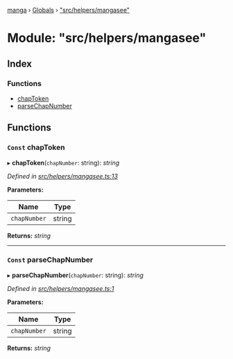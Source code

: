 [manga](../README.md) › [Globals](../globals.md) › ["src/helpers/mangasee"](_src_helpers_mangasee_.md)

# Module: "src/helpers/mangasee"

## Index

### Functions

* [chapToken](_src_helpers_mangasee_.md#const-chaptoken)
* [parseChapNumber](_src_helpers_mangasee_.md#const-parsechapnumber)

## Functions

### `Const` chapToken

▸ **chapToken**(`chapNumber`: string): *string*

*Defined in [src/helpers/mangasee.ts:13](https://github.com/tushar1210/manga-node/blob/6d10892/src/helpers/mangasee.ts#L13)*

**Parameters:**

Name | Type |
------ | ------ |
`chapNumber` | string |

**Returns:** *string*

___

### `Const` parseChapNumber

▸ **parseChapNumber**(`chapNumber`: string): *string*

*Defined in [src/helpers/mangasee.ts:1](https://github.com/tushar1210/manga-node/blob/6d10892/src/helpers/mangasee.ts#L1)*

**Parameters:**

Name | Type |
------ | ------ |
`chapNumber` | string |

**Returns:** *string*
